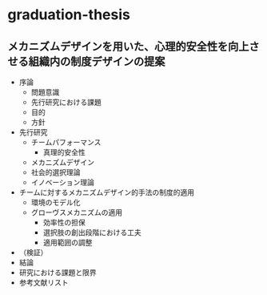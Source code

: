 # graduation-thesis

## メカニズムデザインを用いた、心理的安全性を向上させる組織内の制度デザインの提案

* 序論 
  * 問題意識
  * 先行研究における課題
  * 目的
  * 方針
* 先行研究
  * チームパフォーマンス
    * 真理的安全性
  * メカニズムデザイン
  * 社会的選択理論
  * イノベーション理論
* チームに対するメカニズムデザイン的手法の制度的適用
  * 環境のモデル化
  * グローヴスメカニズムの適用
    * 効率性の担保
    * 選択肢の創出段階における工夫
    * 適用範囲の調整
* （検証）
* 結論
* 研究における課題と限界
* 参考文献リスト
